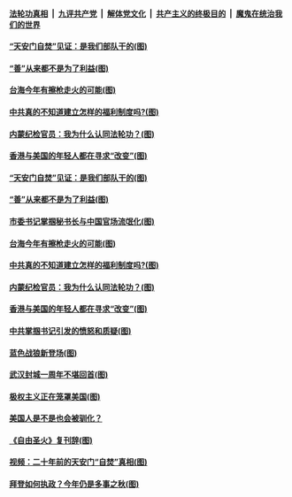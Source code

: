 

####  [法轮功真相](../../../../basic/blob/master/README.md?t=01251101) &nbsp;|&nbsp; [九评共产党](../../../../9ping.md/blob/master/README.md?t=01251101) &nbsp;|&nbsp; [解体党文化](../../../../jtdwh.md/blob/master/README.md?t=01251101)  &nbsp;|&nbsp; [共产主义的终极目的](../../../../gczydzjmd.md/blob/master/README.md?t=01251101) &nbsp;|&nbsp; [魔鬼在统治我们的世界](../../../../mgztzwmdsj.md/blob/master/README.md?t=01251101) 

#### [“天安门自焚”见证：是我们部队干的(图)](../pages/p4/960245.md?t=01251101) 

#### [“善”从来都不是为了利益(图)](../pages/p4/960235.md?t=01251101) 

#### [台海今年有擦枪走火的可能(图)](../pages/p4/960232.md?t=01251101) 

#### [中共真的不知道建立怎样的福利制度吗?(图)](../pages/p4/960218.md?t=01251101) 

#### [内蒙纪检官员：我为什么认同法轮功？(图)](../pages/p4/960109.md?t=01251101) 

#### [香港与美国的年轻人都在寻求“改变”(图)](../pages/p4/960162.md?t=01251101) 

#### [“天安门自焚”见证：是我们部队干的(图)](../pages/p4/960245.md?t=01251101) 

#### [“善”从来都不是为了利益(图)](../pages/p4/960235.md?t=01251101) 

#### [市委书记掌掴秘书长与中国官场流氓化(图)](../pages/p4/960222.md?t=01251101) 

#### [台海今年有擦枪走火的可能(图)](../pages/p4/960232.md?t=01251101) 

#### [中共真的不知道建立怎样的福利制度吗?(图)](../pages/p4/960218.md?t=01251101) 



#### [内蒙纪检官员：我为什么认同法轮功？(图)](../pages/p4/960109.md?t=01251101) 

#### [香港与美国的年轻人都在寻求“改变”(图)](../pages/p4/960162.md?t=01251101) 

#### [中共掌掴书记引发的愤怒和质疑(图)](../pages/p4/960145.md?t=01251101) 

#### [蓝色战狼新登场(图)](../pages/p4/960158.md?t=01251101) 

#### [武汉封城一周年不堪回首(图)](../pages/p4/960117.md?t=01251101) 

#### [极权主义正在笼罩美国(图)](../pages/p4/960083.md?t=01251101) 

#### [美国人是不是也会被驯化？](../pages/p4/960082.md?t=01251101) 

#### [《自由圣火》复刊辞(图)](../pages/p4/960077.md?t=01251101) 

#### [视频：二十年前的天安门“自焚”真相(图)](../pages/p4/960075.md?t=01251101) 




#### [拜登如何执政？今年仍是多事之秋(图)](../pages/p4/960020.md?t=01251101) 

